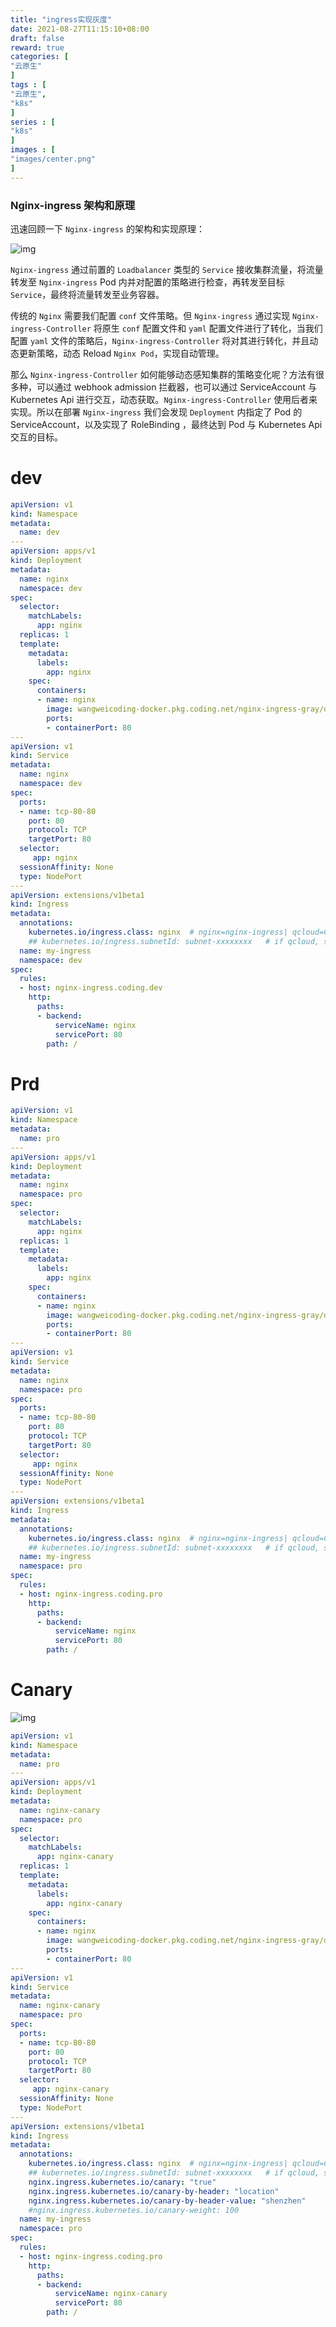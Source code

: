 ```yaml
---
title: "ingress实现灰度"
date: 2021-08-27T11:15:10+08:00
draft: false
reward: true
categories: [
"云原生"
]
tags : [
"云原生",
"k8s"
]
series : [
"k8s"
]
images : [
"images/center.png"
]
---
```




### Nginx-ingress 架构和原理

迅速回顾一下 `Nginx-ingress` 的架构和实现原理：

![img](http://picgo.6and.ltd/img/20200727162517.png)

`Nginx-ingress` 通过前置的 `Loadbalancer` 类型的 `Service` 接收集群流量，将流量转发至 `Nginx-ingress` Pod 内并对配置的策略进行检查，再转发至目标 `Service`，最终将流量转发至业务容器。

传统的 `Nginx` 需要我们配置 `conf` 文件策略。但 `Nginx-ingress` 通过实现 `Nginx-ingress-Controller` 将原生 `conf` 配置文件和 `yaml` 配置文件进行了转化，当我们配置 `yaml` 文件的策略后，`Nginx-ingress-Controller` 将对其进行转化，并且动态更新策略，动态 Reload `Nginx Pod`，实现自动管理。

那么 `Nginx-ingress-Controller` 如何能够动态感知集群的策略变化呢？方法有很多种，可以通过 webhook admission 拦截器，也可以通过 ServiceAccount 与 Kubernetes Api 进行交互，动态获取。`Nginx-ingress-Controller` 使用后者来实现。所以在部署 `Nginx-ingress` 我们会发现 `Deployment` 内指定了 Pod 的 ServiceAccount，以及实现了 RoleBinding ，最终达到 Pod 与 Kubernetes Api 交互的目标。



# dev

```yaml
apiVersion: v1
kind: Namespace
metadata:
  name: dev
---
apiVersion: apps/v1
kind: Deployment
metadata:
  name: nginx
  namespace: dev
spec:
  selector:
    matchLabels:
      app: nginx
  replicas: 1
  template:
    metadata:
      labels:
        app: nginx
    spec:
      containers:
      - name: nginx
        image: wangweicoding-docker.pkg.coding.net/nginx-ingress-gray/docker/nginx
        ports:
        - containerPort: 80
---
apiVersion: v1
kind: Service
metadata:
  name: nginx
  namespace: dev
spec:
  ports:
  - name: tcp-80-80
    port: 80
    protocol: TCP
    targetPort: 80
  selector:
     app: nginx
  sessionAffinity: None
  type: NodePort
---
apiVersion: extensions/v1beta1
kind: Ingress
metadata:
  annotations:
    kubernetes.io/ingress.class: nginx  # nginx=nginx-ingress| qcloud=CLB ingress
    ## kubernetes.io/ingress.subnetId: subnet-xxxxxxxx   # if qcloud, should give subnet
  name: my-ingress
  namespace: dev
spec:
  rules:
  - host: nginx-ingress.coding.dev
    http:
      paths:
      - backend:
          serviceName: nginx
          servicePort: 80
        path: /
```



# Prd

```yaml
apiVersion: v1
kind: Namespace
metadata:
  name: pro
---
apiVersion: apps/v1
kind: Deployment
metadata:
  name: nginx
  namespace: pro
spec:
  selector:
    matchLabels:
      app: nginx
  replicas: 1
  template:
    metadata:
      labels:
        app: nginx
    spec:
      containers:
      - name: nginx
        image: wangweicoding-docker.pkg.coding.net/nginx-ingress-gray/docker/nginx
        ports:
        - containerPort: 80
---
apiVersion: v1
kind: Service
metadata:
  name: nginx
  namespace: pro
spec:
  ports:
  - name: tcp-80-80
    port: 80
    protocol: TCP
    targetPort: 80
  selector:
     app: nginx
  sessionAffinity: None
  type: NodePort
---
apiVersion: extensions/v1beta1
kind: Ingress
metadata:
  annotations:
    kubernetes.io/ingress.class: nginx  # nginx=nginx-ingress| qcloud=CLB ingress
    ## kubernetes.io/ingress.subnetId: subnet-xxxxxxxx   # if qcloud, should give subnet
  name: my-ingress
  namespace: pro
spec:
  rules:
  - host: nginx-ingress.coding.pro
    http:
      paths:
      - backend:
          serviceName: nginx
          servicePort: 80
        path: /
```



# Canary

![img](https://help-assets.codehub.cn/enterprise/20200727163900.png)

```yaml
apiVersion: v1
kind: Namespace
metadata:
  name: pro
---
apiVersion: apps/v1
kind: Deployment
metadata:
  name: nginx-canary
  namespace: pro
spec:
  selector:
    matchLabels:
      app: nginx-canary
  replicas: 1
  template:
    metadata:
      labels:
        app: nginx-canary
    spec:
      containers:
      - name: nginx
        image: wangweicoding-docker.pkg.coding.net/nginx-ingress-gray/docker/nginx
        ports:
        - containerPort: 80
---
apiVersion: v1
kind: Service
metadata:
  name: nginx-canary
  namespace: pro
spec:
  ports:
  - name: tcp-80-80
    port: 80
    protocol: TCP
    targetPort: 80
  selector:
     app: nginx-canary
  sessionAffinity: None
  type: NodePort
---
apiVersion: extensions/v1beta1
kind: Ingress
metadata:
  annotations:
    kubernetes.io/ingress.class: nginx  # nginx=nginx-ingress| qcloud=CLB ingress
    ## kubernetes.io/ingress.subnetId: subnet-xxxxxxxx   # if qcloud, should give subnet
    nginx.ingress.kubernetes.io/canary: "true"
    nginx.ingress.kubernetes.io/canary-by-header: "location"
    nginx.ingress.kubernetes.io/canary-by-header-value: "shenzhen"
    #nginx.ingress.kubernetes.io/canary-weight: 100
  name: my-ingress
  namespace: pro
spec:
  rules:
  - host: nginx-ingress.coding.pro
    http:
      paths:
      - backend:
          serviceName: nginx-canary
          servicePort: 80
        path: /
```

